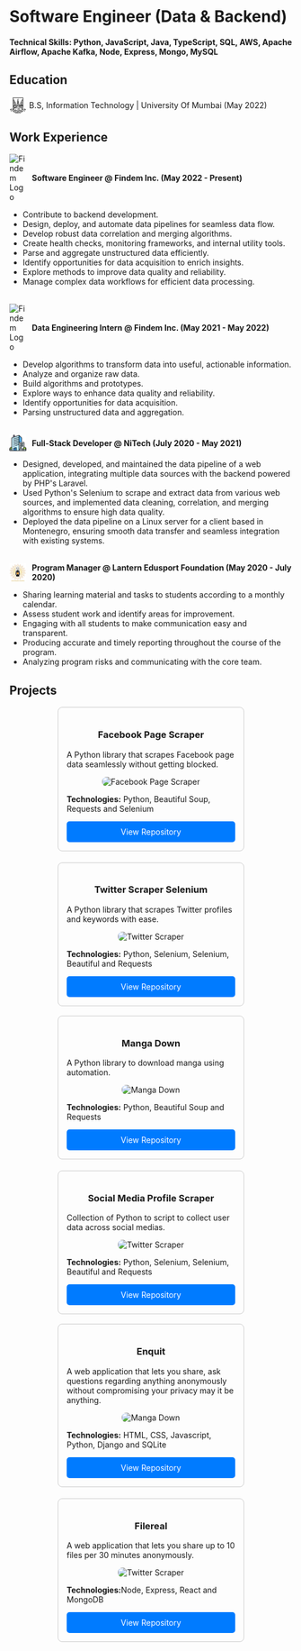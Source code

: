 # Software Engineer (Data & Backend)

#### Technical Skills: Python, JavaScript, Java, TypeScript, SQL, AWS, Apache Airflow, Apache Kafka, Node, Express, Mongo, MySQL

## Education

<div style="display: flex; align-items: center; margin-bottom: 10px;">
  <img src="assets/mu.jpeg" alt="Mumbai University" style="width: 30px; height: auto; margin-right: 5px;" />
  <span>B.S, Information Technology | University Of Mumbai (May 2022)</span>
</div>

## Work Experience

<div style="display: flex; align-items: center; margin-bottom: 10px;">
  <img src="https://www.finsmes.com/wp-content/uploads/2022/03/findem.jpg" alt="Findem Logo" style="width: 30px; height: auto; margin-right: 10px;" />
  <strong>Software Engineer @ Findem Inc. (May 2022 - Present)</strong>
</div>

- Contribute to backend development.
- Design, deploy, and automate data pipelines for seamless data flow.
- Develop robust data correlation and merging algorithms.
- Create health checks, monitoring frameworks, and internal utility tools.
- Parse and aggregate unstructured data efficiently.
- Identify opportunities for data acquisition to enrich insights.
- Explore methods to improve data quality and reliability.
- Manage complex data workflows for efficient data processing.

<br>

<div style="display: flex; align-items: center; margin-bottom: 10px;">
  <img src="https://www.finsmes.com/wp-content/uploads/2022/03/findem.jpg" alt="Findem Logo" style="width: 30px; height: auto; margin-right: 10px;" />
  <strong>Data Engineering Intern @ Findem Inc. (May 2021 - May 2022)</strong>
</div>

- Develop algorithms to transform data into useful, actionable information.
- Analyze and organize raw data.
- Build algorithms and prototypes.
- Explore ways to enhance data quality and reliability.
- Identify opportunities for data acquisition.
- Parsing unstructured data and aggregation.

<br>
<div style="display: flex; align-items: center; margin-bottom: 10px;">
  <img src="assets/buildings.png" alt="Findem Logo" style="width: 30px; height: auto; margin-right: 10px;" />
  <strong>Full-Stack Developer @ NiTech (July 2020 - May 2021)</strong>
</div>

- Designed, developed, and maintained the data pipeline of a web application, integrating multiple data sources with the backend powered by PHP's Laravel.
- Used Python's Selenium to scrape and extract data from various web sources, and implemented data cleaning, correlation, and merging algorithms to ensure high data quality.
- Deployed the data pipeline on a Linux server for a client based in Montenegro, ensuring smooth data transfer and seamless integration with existing systems.

<br>
<div style="display: flex; align-items: center; margin-bottom: 10px;">
  <img src="assets/lantern_edusport.jpg" alt="Findem Logo" style="width: 30px; height: auto; margin-right: 10px;" />
  <strong>Program Manager @ Lantern Edusport Foundation (May 2020 - July 2020)</strong>
</div>

- Sharing learning material and tasks to students according to a monthly calendar.
- Assess student work and identify areas for improvement.
- Engaging with all students to make communication easy and transparent.
- Producing accurate and timely reporting throughout the course of the program.
- Analyzing program risks and communicating with the core team.

## Projects

<div style="display: flex; flex-wrap: wrap; justify-content: space-around; gap: 20px;">

  <div style="border: 1px solid #ccc; border-radius: 8px; padding: 15px; width: 300px">
    <h3 style="text-align: center;">Facebook Page Scraper</h3>
    <p>A Python library that scrapes Facebook page data seamlessly without getting blocked.</p>
    <div style="text-align: center;">
      <img src="https://github-readme-stats.vercel.app/api/pin/?username=shaikhsajid1111&repo=facebook_page_scraper&layout=compact&description_lines_count=1&theme=chartreuse-dark" style="width: 100%; border-radius: 8px;" alt="Facebook Page Scraper" />
    </div>
    <p><strong>Technologies:</strong> Python, Beautiful Soup, Requests and Selenium</p>
    <a href="https://github.com/shaikhsajid1111/facebook_page_scraper"
       style="display: block; text-decoration: none; background-color: #007bff; color: white; padding: 10px; border-radius: 5px; text-align: center; width: 100%; box-sizing: border-box;">View Repository</a>
  </div>

  <div style="border: 1px solid #ccc; border-radius: 8px; padding: 15px; width: 300px;">
    <h3 style="text-align: center;">Twitter Scraper Selenium</h3>
    <p>A Python library that scrapes Twitter profiles and keywords with ease.</p>
    <div style="text-align: center;">
      <img src="https://github-readme-stats.vercel.app/api/pin/?username=shaikhsajid1111&repo=twitter-scraper-selenium&layout=compact&theme=chartreuse-dark" style="width: 100%; border-radius: 8px" alt="Twitter Scraper" />
    </div>
    <p><strong>Technologies:</strong> Python, Selenium, Selenium, Beautiful and Requests</p>
    <a href="https://github.com/shaikhsajid1111/twitter-scraper-selenium"
       style="display: block; text-decoration: none; background-color: #007bff; color: white; padding: 10px; border-radius: 5px; text-align: center; width: 100%; box-sizing: border-box;">View Repository</a>
  </div>

</div>

<br>

<div style="display: flex; flex-wrap: wrap; justify-content: space-around; gap: 20px;">

  <div style="border: 1px solid #ccc; border-radius: 8px; padding: 15px; width: 300px;">
    <h3 style="text-align: center;">Manga Down</h3>
    <p>A Python library to download manga using automation.</p>
    <div style="text-align: center;">
      <img src="https://github-readme-stats.vercel.app/api/pin/?username=shaikhsajid1111&repo=manga-down&layout=compact&description_lines_count=1&theme=chartreuse-dark" style="width: 100%; border-radius: 8px;" alt="Manga Down" />
    </div>
    <p><strong>Technologies:</strong> Python, Beautiful Soup and Requests</p>
    <a href="https://github.com/shaikhsajid1111/facebook_page_scraper"
       style="display: block; text-decoration: none; background-color: #007bff; color: white; padding: 10px; border-radius: 5px; text-align: center; width: 100%; box-sizing: border-box;">View Repository</a>
  </div>

  <div style="border: 1px solid #ccc; border-radius: 8px; padding: 15px; width: 300px;">
    <h3 style="text-align: center;">Social Media Profile Scraper</h3>
    <p>Collection of Python to script to collect user data across social medias.</p>
    <div style="text-align: center;">
      <img src="https://github-readme-stats.vercel.app/api/pin/?username=shaikhsajid1111&repo=social-media-profile-scrapers&layout=compact&theme=chartreuse-dark" style="width: 100%; border-radius: 8px;" alt="Twitter Scraper" />
    </div>
    <p><strong>Technologies:</strong> Python, Selenium, Selenium, Beautiful and Requests</p>
    <a href="https://github.com/shaikhsajid1111/social-media-profile-scrapers"
       style="display: block; text-decoration: none; background-color: #007bff; color: white; padding: 10px; border-radius: 5px; text-align: center; width: 100%; box-sizing: border-box;">View Repository</a>
  </div>

</div>

<br>

<div style="display: flex; flex-wrap: wrap; justify-content: space-around; gap: 20px;">

  <div style="border: 1px solid #ccc; border-radius: 8px; padding: 15px; width: 300px;">
    <h3 style="text-align: center;">Enquit</h3>
    <p>A web application that lets you share, ask questions regarding anything anonymously without compromising your privacy may it be anything.</p>
    <div style="text-align: center;">
      <img src="https://github-readme-stats.vercel.app/api/pin/?username=shaikhsajid1111&repo=enquit&layout=compact&description_lines_count=1&theme=chartreuse-dark" style="width: 100%; border-radius: 8px;" alt="Manga Down" />
    </div>
    <p><strong>Technologies:</strong> HTML, CSS, Javascript, Python, Django and SQLite</p>
    <a href="https://github.com/shaikhsajid1111/enquit"
       style="display: block; text-decoration: none; background-color: #007bff; color: white; padding: 10px; border-radius: 5px; text-align: center; width: 100%; box-sizing: border-box;">View Repository</a>
  </div>

  <div style="border: 1px solid #ccc; border-radius: 8px; padding: 15px; width: 300px;">
    <h3 style="text-align: center;">Filereal</h3>
    <p>A web application that lets you share up to 10 files per 30 minutes anonymously.</p>
    <div style="text-align: center;">
      <img src="https://github-readme-stats.vercel.app/api/pin/?username=shaikhsajid1111&repo=file-sharing-application&layout=compact&theme=chartreuse-dark&description_lines_count=1" style="width: 100%; border-radius: 8px;" alt="Twitter Scraper" />
    </div>
    <p><strong>Technologies:</strong>Node, Express, React and MongoDB </p>
    <a href="https://github.com/shaikhsajid1111/file-sharing-application"
       style="display: block; text-decoration: none; background-color: #007bff; color: white; padding: 10px; border-radius: 5px; text-align: center; width: 100%; box-sizing: border-box;">View Repository</a>
  </div>

</div>